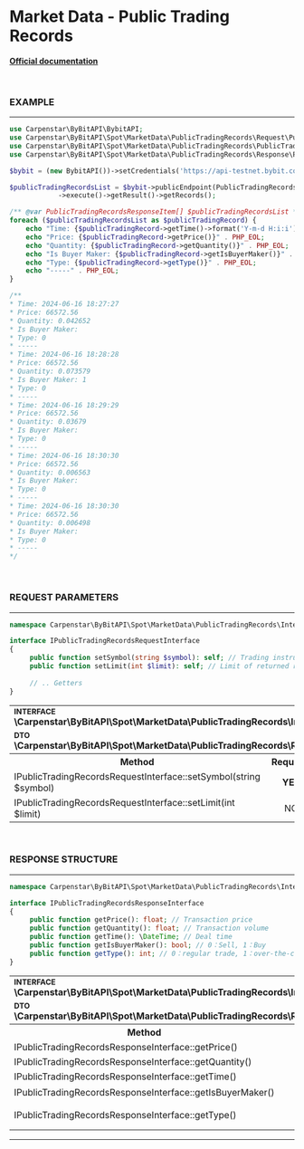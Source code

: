 # Market Data - Public Trading Records
<b>[Official documentation](https://bybit-exchange.github.io/docs/spot/public/recent-trade)</b>

<br />

<h3 align="left" width="100%"><b>EXAMPLE</b></h3>

---

```php
use Carpenstar\ByBitAPI\BybitAPI;
use Carpenstar\ByBitAPI\Spot\MarketData\PublicTradingRecords\Request\PublicTradingRecordsRequest;
use Carpenstar\ByBitAPI\Spot\MarketData\PublicTradingRecords\PublicTradingRecords;
use Carpenstar\ByBitAPI\Spot\MarketData\PublicTradingRecords\Response\PublicTradingRecordsResponseItem;

$bybit = (new BybitAPI())->setCredentials('https://api-testnet.bybit.com', 'apiKey', 'apiSecret');

$publicTradingRecordsList = $bybit->publicEndpoint(PublicTradingRecords::class, (new PublicTradingRecordsRequest())->setSymbol("BTCUSDT")->setLimit(5))
            ->execute()->getResult()->getRecords();

/** @var PublicTradingRecordsResponseItem[] $publicTradingRecordsList */
foreach ($publicTradingRecordsList as $publicTradingRecord) {
    echo "Time: {$publicTradingRecord->getTime()->format('Y-m-d H:i:i')}" . PHP_EOL;
    echo "Price: {$publicTradingRecord->getPrice()}" . PHP_EOL;
    echo "Quantity: {$publicTradingRecord->getQuantity()}" . PHP_EOL;
    echo "Is Buyer Maker: {$publicTradingRecord->getIsBuyerMaker()}" . PHP_EOL;
    echo "Type: {$publicTradingRecord->getType()}" . PHP_EOL;
    echo "-----" . PHP_EOL;
}

/**
* Time: 2024-06-16 18:27:27
* Price: 66572.56
* Quantity: 0.042652
* Is Buyer Maker:
* Type: 0
* -----
* Time: 2024-06-16 18:28:28
* Price: 66572.56
* Quantity: 0.073579
* Is Buyer Maker: 1
* Type: 0
* -----
* Time: 2024-06-16 18:29:29
* Price: 66572.56
* Quantity: 0.03679
* Is Buyer Maker:
* Type: 0
* -----
* Time: 2024-06-16 18:30:30
* Price: 66572.56
* Quantity: 0.006563
* Is Buyer Maker:
* Type: 0
* -----
* Time: 2024-06-16 18:30:30
* Price: 66572.56
* Quantity: 0.006498
* Is Buyer Maker:
* Type: 0
* -----
*/
```

<br />

<h3 align="left" width="100%"><b>REQUEST PARAMETERS</b></h3>

---

```php
namespace Carpenstar\ByBitAPI\Spot\MarketData\PublicTradingRecords\Interfaces;

interface IPublicTradingRecordsRequestInterface
{
     public function setSymbol(string $symbol): self; // Trading instrument
     public function setLimit(int $limit): self; // Limit of returned records per request
    
     // .. Getters
}
```

<table style="width: 100%">
   <tr>
     <td colspan="3">
         <sup><b>INTERFACE</b></sup> <br />
         <b>\Carpenstar\ByBitAPI\Spot\MarketData\PublicTradingRecords\Interfaces\IPublicTradingRecordsRequestInterface::class</b>
     </td>
   </tr>
   <tr>
     <td colspan="3">
         <sup><b>DTO</b></sup> <br />
         <b>\Carpenstar\ByBitAPI\Spot\MarketData\PublicTradingRecords\Request\PublicTradingRecordsRequest::class</b>
     </td>
   </tr>
   <tr>
     <th style="width: 40%; text-align: center">Method</th>
     <th style="width: 10%; text-align: center">Required</th>
     <th style="width: 50%; text-align: center">Description</th>
   </tr>
   <tr>
     <td>IPublicTradingRecordsRequestInterface::setSymbol(string $symbol)</td>
     <td style="text-align: center"><b>YES</b></td>
     <td>Trading instrument</td>
   </tr>
   <tr>
     <td>IPublicTradingRecordsRequestInterface::setLimit(int $limit)</td>
     <td style="text-align: center">NO</td>
     <td>Limit of returned records per request </td>
   </tr>
</table>

<br />

<h3 align="left" width="100%"><b>RESPONSE STRUCTURE</b></h3>

---

```php
namespace Carpenstar\ByBitAPI\Spot\MarketData\PublicTradingRecords\Interfaces;

interface IPublicTradingRecordsResponseInterface
{
     public function getPrice(): float; // Transaction price
     public function getQuantity(): float; // Transaction volume
     public function getTime(): \DateTime; // Deal time
     public function getIsBuyerMaker(): bool; // 0：Sell, 1：Buy
     public function getType(): int; // 0：regular trade, 1：over-the-counter (OTC) trade
}
```

<table style="width: 100%">
   <tr>
     <td colspan="3">
         <sup><b>INTERFACE</b></sup> <br />
         <b>\Carpenstar\ByBitAPI\Spot\MarketData\PublicTradingRecords\Interfaces\IPublicTradingRecordsResponseInterface::class</b>
     </td>
   </tr>
   <tr>
     <td colspan="3">
         <sup><b>DTO</b></sup> <br />
         <b>\Carpenstar\ByBitAPI\Spot\MarketData\PublicTradingRecords\Response\PublicTradingRecordsResponse::class</b>
     </td>
   </tr>
   <tr>
     <th style="width: 30%; text-align: center">Method</th>
     <th style="width: 20%; text-align: center">Type</th>
     <th style="width: 50%; text-align: center">Description</th>
   </tr>
   <tr>
     <td>IPublicTradingRecordsResponseInterface::getPrice()</td>
     <td style="text-align: center">float</td>
     <td> Transaction price </td>
   </tr>
   <tr>
     <td>IPublicTradingRecordsResponseInterface::getQuantity()</td>
     <td style="text-align: center">float</td>
     <td> Transaction volume </td>
   </tr>
   <tr>
     <td>IPublicTradingRecordsResponseInterface::getTime()</td>
     <td style="text-align: center">DateTime</td>
     <td> Trade time </td>
   </tr>
   <tr>
     <td>IPublicTradingRecordsResponseInterface::getIsBuyerMaker()</td>
     <td style="text-align: center">bool</td>
     <td> 0：Sell, 1：Buy </td>
   </tr>
   <tr>
     <td>IPublicTradingRecordsResponseInterface::getType()</td>
     <td style="text-align: center">int</td>
     <td> 0：regular trade, 1：over-the-counter (OTC) trade </td>
   </tr>
</table>

---
